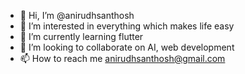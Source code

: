 - 👋 Hi, I’m @anirudhsanthosh
- 👀 I’m interested in everything which makes life easy
- 🌱 I’m currently learning flutter
- 💞️ I’m looking to collaborate on AI, web development
- 📫 How to reach me anirudhsanthosh@gmail.com

<!---
anirudhsanthosh/anirudhsanthosh is a ✨ special ✨ repository because its `README.md` (this file) appears on your GitHub profile.
You can click the Preview link to take a look at your changes.
--->
